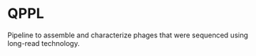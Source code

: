 # QPPL
Pipeline to assemble and characterize phages that were sequenced using long-read technology.
